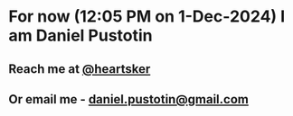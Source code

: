 # For now (12:05 PM on  1-Dec-2024) I am Daniel Pustotin
## Reach me at [@heartsker](https://t.me/heartsker)
## Or email me - daniel.pustotin@gmail.com
